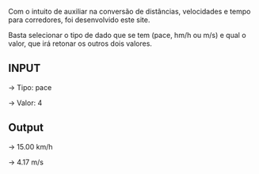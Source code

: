 Com o intuito de auxiliar na conversão de distâncias, velocidades e tempo para corredores, foi desenvolvido este site.

Basta selecionar o tipo de dado que se tem (pace, hm/h ou m/s) e qual o valor, que irá retonar os outros dois valores.

## INPUT

-> Tipo: pace

-> Valor: 4

## Output

-> 15.00 km/h

-> 4.17 m/s
